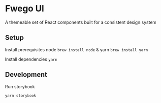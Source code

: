 # Fwego UI

A themeable set of React components built for a consistent design system

## Setup

Install prerequisites node `brew install node` & yarn `brew install yarn`

Install dependencies `yarn`

## Development

Run storybook

```
yarn storybook
```
